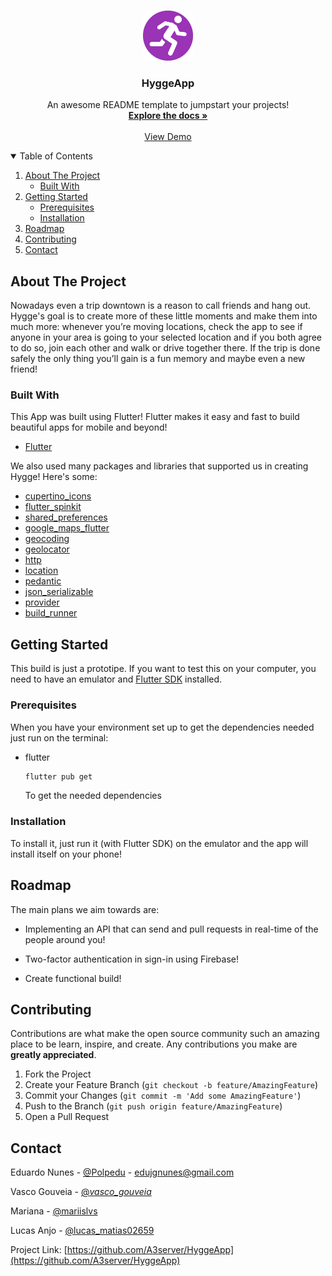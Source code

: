 <!--
*** Thanks for checking out the Best-README-Template. If you have a suggestion
*** that would make this better, please fork the repo and create a pull request
*** or simply open an issue with the tag "enhancement".
*** Thanks again! Now go create something AMAZING! :D
-->

<!-- PROJECT SHIELDS -->
<!--
*** I'm using markdown "reference style" links for readability.
*** Reference links are enclosed in brackets [ ] instead of parentheses ( ).
*** See the bottom of this document for the declaration of the reference variables
*** for contributors-url, forks-url, etc. This is an optional, concise syntax you may use.
*** https://www.markdownguide.org/basic-syntax/#reference-style-links
-->

<!-- PROJECT LOGO -->
<br />
<p align="center">
  <a href="https://github.com/A3server/HyggeApp">
    <img src="static/hygge.png" alt="Logo" width="80" height="80">
  </a>

  <h3 align="center">HyggeApp</h3>

  <p align="center">
    An awesome README template to jumpstart your projects!
    <br />
    <a href="https://github.com/A3server/HyggeApp"><strong>Explore the docs »</strong></a>
    <br />
    <br />
    <a href="https://github.com/A3server/HyggeApp">View Demo</a>
  </p>
</p>

<!-- TABLE OF CONTENTS -->
<details open="open">
  <summary>Table of Contents</summary>
  <ol>
    <li>
      <a href="#about-the-project">About The Project</a>
      <ul>
        <li><a href="#built-with">Built With</a></li>
      </ul>
    </li>
    <li>
      <a href="#getting-started">Getting Started</a>
      <ul>
        <li><a href="#prerequisites">Prerequisites</a></li>
        <li><a href="#installation">Installation</a></li>
      </ul>
    </li>
    <li><a href="#roadmap">Roadmap</a></li>
    <li><a href="#contributing">Contributing</a></li>
    <li><a href="#contact">Contact</a></li>
  </ol>
</details>

<!-- ABOUT THE PROJECT -->

## About The Project

Nowadays even a trip downtown is a reason to call friends and hang out.
Hygge's goal is to create more of these little moments and make them into much more: whenever you’re moving locations, check the app to see if anyone in your area is going to your selected location and if you both agree to do so, join each other and walk or drive together there.
If the trip is done safely the only thing you’ll gain is a fun memory and maybe even a new friend!

### Built With

This App was built using Flutter! Flutter makes it easy and fast to build beautiful apps for mobile and beyond!

- [Flutter](https://flutter.dev/)

We also used many packages and libraries that supported us in creating Hygge!
Here's some:

- [cupertino_icons](https://pub.dev/packages/cupertino_icons)
- [flutter_spinkit](https://pub.dev/packages/flutter_spinkit)
- [shared_preferences](https://pub.dev/packages/shared_preferences)
- [google_maps_flutter](https://pub.dev/packages/google_maps_flutter)
- [geocoding](https://pub.dev/packages/geocoding)
- [geolocator](https://pub.dev/packages/geolocator)
- [http](https://pub.dev/packages/http)
- [location](https://pub.dev/packages/location)
- [pedantic](https://pub.dev/packages/pedantic)
- [json_serializable](https://pub.dev/packages/json_serializable)
- [provider](https://pub.dev/packages/provider)
- [build_runner](https://pub.dev/packages/build_runner)

<!-- GETTING STARTED -->

## Getting Started

This build is just a prototipe.
If you want to test this on your computer, you need to have an emulator and [Flutter SDK](https://flutter.dev/docs/get-started/install/) installed.

### Prerequisites

When you have your environment set up to get the dependencies needed just run on the terminal:

- flutter
  ```sh
  flutter pub get
  ```
  To get the needed dependencies

### Installation

To install it, just run it (with Flutter SDK) on the emulator and the app will install itself on your phone!

<!-- ROADMAP -->

## Roadmap

The main plans we aim towards are:

- Implementing an API that can send and pull requests in real-time of the people around you!

- Two-factor authentication in sign-in using Firebase!

- Create functional build!

<!-- CONTRIBUTING -->

## Contributing

Contributions are what make the open source community such an amazing place to be learn, inspire, and create. Any contributions you make are **greatly appreciated**.

1. Fork the Project
2. Create your Feature Branch (`git checkout -b feature/AmazingFeature`)
3. Commit your Changes (`git commit -m 'Add some AmazingFeature'`)
4. Push to the Branch (`git push origin feature/AmazingFeature`)
5. Open a Pull Request

<!-- CONTACT -->

## Contact

Eduardo Nunes - [@Polpedu](https://twitter.com/PolpEdu) - edujgnunes@gmail.com

Vasco Gouveia - [@_vasco_gouveia_](https://twitter.com/_vasco_gouveia_)

Mariana - [@mariislvs](https://www.instagram.com/mariislvs/)

Lucas Anjo - [@lucas_matias02659](https://www.instagram.com/lucas_matias02659/)

Project Link: [https://github.com/A3server/HyggeApp](https://github.com/A3server/HyggeApp)

<!-- MARKDOWN LINKS & IMAGES -->
<!-- https://www.markdownguide.org/basic-syntax/#reference-style-links -->
